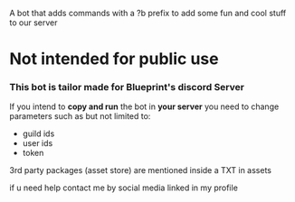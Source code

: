 A bot that adds commands with a ?b prefix to add some fun and cool stuff to our server

# Not intended for public use
### This bot is tailor made for Blueprint's discord Server
If you intend to **copy and run** the bot in **your server** you need to change parameters such as but not limited to:
- guild ids
- user ids
- token

3rd party packages (asset store) are mentioned inside a TXT in assets

if u need help contact me by social media linked in my profile
